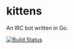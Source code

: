 # kittens

An IRC bot written in Go.

[![Build Status](https://travis-ci.org/lukevers/kittens.png?branch=go_new)](https://travis-ci.org/lukevers/kittens)
